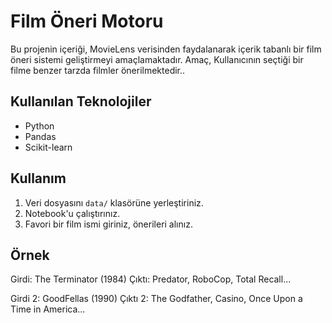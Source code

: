 
# Film Öneri Motoru

Bu projenin içeriği, MovieLens verisinden faydalanarak içerik tabanlı bir film öneri sistemi geliştirmeyi amaçlamaktadır. Amaç, Kullanıcının seçtiği bir filme benzer tarzda filmler önerilmektedir..

## Kullanılan Teknolojiler
- Python
- Pandas
- Scikit-learn

## Kullanım
1. Veri dosyasını `data/` klasörüne yerleştiriniz.
2. Notebook'u çalıştırınız.
3. Favori bir film ismi giriniz, önerileri alınız.

## Örnek
Girdi: The Terminator (1984) 
Çıktı: Predator, RoboCop, Total Recall...

Girdi 2: GoodFellas (1990)
Çıktı 2: The Godfather, Casino, Once Upon a Time in America...
